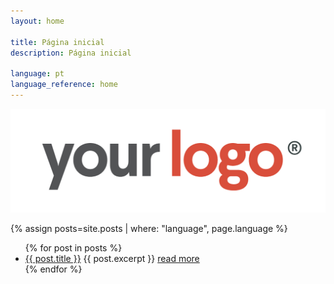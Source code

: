 ```yaml
---
layout: home

title: Página inicial
description: Página inicial

language: pt
language_reference: home
---
```


![](/assets/img/logo.png)

{% assign posts=site.posts | where: "language", page.language %}

<ul class="post-item-list">
  {% for post in posts %}
    <li class="post-item">
        <a class="post-item-title" href="{{ post.url }}">{{ post.title }}</a>
      {{ post.excerpt }} <a class="post-item-excerpt" href="{{ post.url }}">read more</a>
    </li>
  {% endfor %}
</ul>

